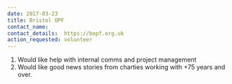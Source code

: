 ```yaml
---
date: 2017-03-23
title: Bristol OPF 
contact_name: 
contact_details:  https://bopf.org.uk
action_requested: volunteer
---
```

1. Would like help with internal comms and project management 
2. Would like good news stories from charties working with +75 years and over.
